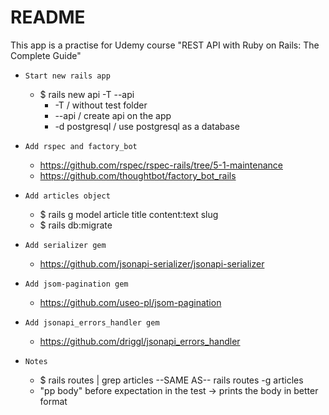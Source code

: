 # README

This app is a practise for Udemy course "REST API with Ruby on Rails: The Complete Guide"

* `Start new rails app`
  * $ rails new api -T --api
    * -T / without test folder
    *  --api / create api on the app
    * -d postgresql / use postgresql as a database

* `Add rspec and factory_bot`
  * https://github.com/rspec/rspec-rails/tree/5-1-maintenance
  * https://github.com/thoughtbot/factory_bot_rails 

* `Add articles object`
  * $ rails g model article title content:text slug
  * $ rails db:migrate

* `Add serializer gem`
  * https://github.com/jsonapi-serializer/jsonapi-serializer 

* `Add jsom-pagination gem`
  * https://github.com/useo-pl/jsom-pagination 

* `Add jsonapi_errors_handler gem`
  * https://github.com/driggl/jsonapi_errors_handler 
  

* `Notes`
  * $ rails routes | grep articles  --SAME AS--  rails routes -g articles
  * "pp body" before expectation in the test -> prints the body in better format